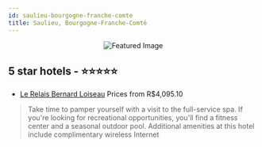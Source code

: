 ```yaml
---
id: saulieu-bourgogne-franche-comte
title: Saulieu, Bourgogne-Franche-Comté
---
```


<center><img src="https://i.travelapi.com/hotels/1000000/540000/536700/536678/1c8db4a1_z.jpg" alt="Featured Image" /></center>


##  5 star hotels - ⭐️⭐️⭐️⭐️⭐️

-    [Le Relais Bernard Loiseau](https://us.hurb.com/hotels/saulieu/le-relais-bernard-loiseau-JNP-JP276186?cmp=18055) Prices from R$4,095.10
   > Take time to pamper yourself with a visit to the full-service spa. If you're looking for recreational opportunities, you'll find a fitness center and a seasonal outdoor pool. Additional amenities at this hotel include complimentary wireless Internet 
